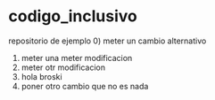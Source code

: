 # codigo_inclusivo
repositorio de ejemplo
0) meter un cambio alternativo
1) meter una meter modificacion
2) meter otr modificacion
3) hola broski
4) poner otro cambio que no es nada